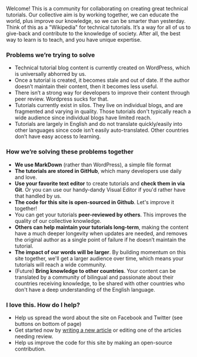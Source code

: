 Welcome! This is a community for collaborating on creating great technical tutorials.  Our collective aim is by working together, we can educate the world, plus improve our knowledge, so we can be smarter than yesterday. Think of this as a "Wikipedia" for technical tutorials.  It’s a way for all of us to give-back and contribute to the knowledge of society.  After all, the best way to learn is to teach, and you have unique expertise.

### Problems we’re trying to solve

- Technical tutorial blog content is currently created on WordPress, which is universally abhorred by us.
- Once a tutorial is created, it becomes stale and out of date. If the author doesn’t maintain their content, then it becomes less useful.
- There isn’t a strong way for developers to improve their content through peer review.  Wordpress sucks for that.
- Tutorials currently exist in silos.  They live on individual blogs, and are fragmented and varying in quality.  Those tutorials don't typically reach a wide audience since individual blogs have limited reach.
- Tutorials are largely in English and do not translate quickly/easily into other languages since code isn’t easily auto-translated.  Other countries don’t have easy access to learning.


### How we’re solving these problems together

- **We use MarkDown** (rather than WordPress), a simple file format
- **The tutorials are stored in GitHub**, which many developers use daily and love.
- **Use your favorite text editor** to create tutorials and **check them in via Git**.  Or you can use our handy-dandy Visual Editor if you'd rather have that handled by us.
- **The code for this site is open-sourced in Github**.  Let's improve it together!
- You can get your tutorials **peer-reviewed by others**.  This improves the quality of our collective knowledge.
- **Others can help maintain your tutorials long-term**, making the content have a much deeper longevity when updates are needed, and removes the original author as a single point of failure if he doesn’t maintain the tutorial.
- **The impact of our words will be larger**.  By building momentum on this site together, we'll get a larger audience over time, which means your tutorials will reach a wide community.
- (Future) **Bring knowledge to other countries**.  Your content can be translated by a community of bilingual and passionate about their countries receiving knowledge, to be shared with other countries who don't have a deep understanding of the English language.

### I love this.  How do I help?

- Help us spread the word about the site on Facebook and Twitter (see buttons on bottom of page)
- Get started now by [writing a new article](/write/) or editing one of the articles needing review.
- Help us improve the code for this site by making an open-source contribution.
